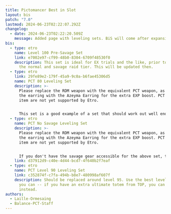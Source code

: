 ```yaml
---
title: Pictomancer Best in Slot
layout: bis
patch: "7.0"
lastmod: 2024-06-23T02:22:07.292Z
changelog:
  - date: 2024-06-23T02:22:20.509Z
    message: Added page with leveling sets. BiS will come after expansion launch.
bis:
  - type: etro
    name: Level 100 Pre-Savage Set
    link: e7002e97-cf99-48b0-8304-6709f48530f0
    description: This set is ideal for EX trials and the like, prior to the drop of
      the normal and savage raid tier. This will be updated then.
  - type: etro
    link: 29fe89e2-179f-45a9-9c0a-b6fae45306d5
    name: PCT 80 Leveling Set
    description: >-
      Please replace the RDM weapon with the equivalent PCT weapon, as well as
      the earring with the Azeyma Earring for the extra EXP boost. PCT and this
      item are not yet supported by Etro.


      This set is a good example of a set that should work out well enough for the content you'll be doing in it. Please keep in mind that this set may change as different spell speeds are tested prior to launch, and that this should be replaced starting around level 85. This is a very small benefit to grind if you don't already have this, so don't spend too much time on it if you don't have it ready already.
  - type: etro
    name: PCT No Savage Leveling Set
    description: >-
      Please replace the RDM weapon with the equivalent PCT weapon, as well as
      the earring with the Azeyma Earring for the extra EXP boost. PCT and this
      item are not yet supported by Etro.


      If you don't have the savage gear accessible for the above set, this old pre-savage set is a bit easier to obtain.
    link: d37912d9-c40e-4d44-bcd7-4f640b2f7eaf
  - type: etro
    name: PCT Level 90 Leveling Set
    link: c352874f-c7fa-494b-b8e7-480998af607f
    description: Should be replaced around level 95. Use the best level 90 weapon
      you can -- if you have an extra ultimate totem from TOP, you can use this
      instead.
authors:
  - Laille-Ormesaing
  - Balance-PCT-Staff
---
```

